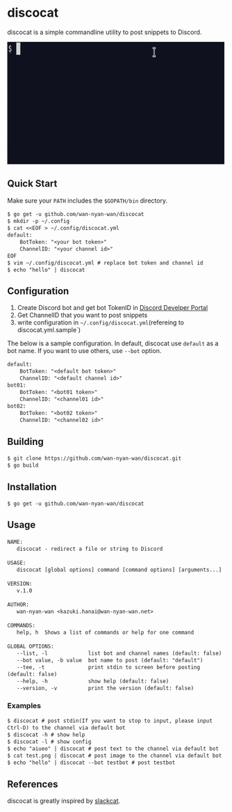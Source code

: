 # discocat

discocat is a simple commandline utility to post snippets to Discord.

<img width="500px" src="./imgs/demo.gif" alt="discocat"/>

## Quick Start

Make sure your `PATH` includes the `$GOPATH/bin` directory.

```
$ go get -u github.com/wan-nyan-wan/discocat
$ mkdir -p ~/.config
$ cat <<EOF > ~/.config/discocat.yml
default:
    BotToken: "<your bot token>"
    ChannelID: "<your channel id>"
EOF
$ vim ~/.config/discocat.yml # replace bot token and channel id
$ echo "hello" | discocat
```

## Configuration

1. Create Discord bot and get bot TokenID in [Discord Develper Portal](https://discord.com/developers/applications)
2. Get ChannelID that you want to post snippets
3. write configuration in `~/.config/discocat.yml`(refereing to discocat.yml.sample`)

The below is a sample configuration. In default, discocat use `default` as a bot name. If you want to use others, use `--bot` option.

```
default:
    BotToken: "<default bot token>"
    ChannelID: "<default channel id>"
bot01:
    BotToken: "<bot01 token>"
    ChannelID: "<channel01 id>"
bot02:
    BotToken: "<bot02 token>"
    ChannelID: "<channel02 id>"
```

## Building

```
$ git clone https://github.com/wan-nyan-wan/discocat.git
$ go build
```

## Installation

```
$ go get -u github.com/wan-nyan-wan/discocat
```

## Usage

```
NAME:
   discocat - redirect a file or string to Discord

USAGE:
   discocat [global options] command [command options] [arguments...]

VERSION:
   v.1.0

AUTHOR:
   wan-nyan-wan <kazuki.hanai@wan-nyan-wan.net>

COMMANDS:
   help, h  Shows a list of commands or help for one command

GLOBAL OPTIONS:
   --list, -l             list bot and channel names (default: false)
   --bot value, -b value  bot name to post (default: "default")
   --tee, -t              print stdin to screen before posting (default: false)
   --help, -h             show help (default: false)
   --version, -v          print the version (default: false)
```

### Examples

```
$ discocat # post stdin(If you want to stop to input, please input Ctrl-D) to the channel via default bot
$ discocat -h # show help
$ discocat -l # show config
$ echo "aiueo" | discocat # post text to the channel via default bot
$ cat test.png | discocat # post image to the channel via default bot
$ echo "hello" | discocat --bot testbot # post testbot
```

## References

discocat is greatly inspired by [slackcat](https://github.com/bcicen/slackcat).
